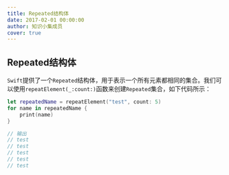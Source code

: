 ```yaml
---
title: Repeated结构体
date: 2017-02-01 00:00:00
author: 知识小集成员
cover: true
---
```


Repeated结构体
----------

`Swift`提供了一个`Repeated`结构体，用于表示一个所有元素都相同的集合。我们可以使用`repeatElement(_:count:)`函数来创建`Repeated`集合，如下代码所示：

```swift
let repeatedName = repeatElement("test", count: 5)
for name in repeatedName {
    print(name)
}

// 输出
// test
// test
// test
// test
// test
```